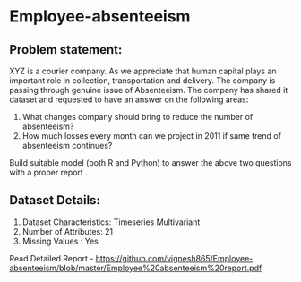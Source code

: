# Employee-absenteeism

## Problem statement:
XYZ is a courier company. As we appreciate that human capital plays an important role in collection, transportation and delivery. The company is passing through genuine issue of Absenteeism. The company has shared it dataset and requested to have an answer on the following areas: 
1. What changes company should bring to reduce the number of absenteeism? 
2. How much losses every month can we project in 2011 if same trend of absenteeism continues? 

Build suitable model (both R and Python) to answer the above two questions with a proper report .

## Dataset Details: 
1. Dataset Characteristics: Timeseries Multivariant 
2. Number of Attributes: 21 
3. Missing Values : Yes

Read  Detailed Report - https://github.com/vignesh865/Employee-absenteeism/blob/master/Employee%20absenteeism%20report.pdf

